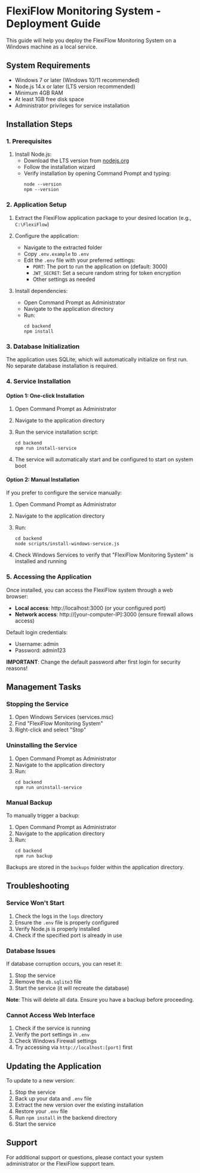 
# FlexiFlow Monitoring System - Deployment Guide

This guide will help you deploy the FlexiFlow Monitoring System on a Windows machine as a local service.

## System Requirements

- Windows 7 or later (Windows 10/11 recommended)
- Node.js 14.x or later (LTS version recommended)
- Minimum 4GB RAM
- At least 1GB free disk space
- Administrator privileges for service installation

## Installation Steps

### 1. Prerequisites

1. Install Node.js:
   - Download the LTS version from [nodejs.org](https://nodejs.org/)
   - Follow the installation wizard
   - Verify installation by opening Command Prompt and typing:
     ```
     node --version
     npm --version
     ```

### 2. Application Setup

1. Extract the FlexiFlow application package to your desired location (e.g., `C:\FlexiFlow`)

2. Configure the application:
   - Navigate to the extracted folder
   - Copy `.env.example` to `.env`
   - Edit the `.env` file with your preferred settings:
     - `PORT`: The port to run the application on (default: 3000)
     - `JWT_SECRET`: Set a secure random string for token encryption
     - Other settings as needed

3. Install dependencies:
   - Open Command Prompt as Administrator
   - Navigate to the application directory
   - Run:
     ```
     cd backend
     npm install
     ```

### 3. Database Initialization

The application uses SQLite, which will automatically initialize on first run. No separate database installation is required.

### 4. Service Installation

#### Option 1: One-click Installation

1. Open Command Prompt as Administrator
2. Navigate to the application directory
3. Run the service installation script:
   ```
   cd backend
   npm run install-service
   ```

4. The service will automatically start and be configured to start on system boot

#### Option 2: Manual Installation

If you prefer to configure the service manually:

1. Open Command Prompt as Administrator
2. Navigate to the application directory
3. Run:
   ```
   cd backend
   node scripts/install-windows-service.js
   ```

4. Check Windows Services to verify that "FlexiFlow Monitoring System" is installed and running

### 5. Accessing the Application

Once installed, you can access the FlexiFlow system through a web browser:

- **Local access**: http://localhost:3000 (or your configured port)
- **Network access**: http://[your-computer-IP]:3000 (ensure firewall allows access)

Default login credentials:
- Username: admin
- Password: admin123

**IMPORTANT**: Change the default password after first login for security reasons!

## Management Tasks

### Stopping the Service

1. Open Windows Services (services.msc)
2. Find "FlexiFlow Monitoring System"
3. Right-click and select "Stop"

### Uninstalling the Service

1. Open Command Prompt as Administrator
2. Navigate to the application directory
3. Run:
   ```
   cd backend
   npm run uninstall-service
   ```

### Manual Backup

To manually trigger a backup:

1. Open Command Prompt as Administrator
2. Navigate to the application directory
3. Run:
   ```
   cd backend
   npm run backup
   ```

Backups are stored in the `backups` folder within the application directory.

## Troubleshooting

### Service Won't Start

1. Check the logs in the `logs` directory
2. Ensure the `.env` file is properly configured
3. Verify Node.js is properly installed
4. Check if the specified port is already in use

### Database Issues

If database corruption occurs, you can reset it:
1. Stop the service
2. Remove the `db.sqlite3` file
3. Start the service (it will recreate the database)
   
**Note**: This will delete all data. Ensure you have a backup before proceeding.

### Cannot Access Web Interface

1. Check if the service is running
2. Verify the port settings in `.env`
3. Check Windows Firewall settings
4. Try accessing via `http://localhost:[port]` first

## Updating the Application

To update to a new version:

1. Stop the service
2. Back up your data and `.env` file
3. Extract the new version over the existing installation
4. Restore your `.env` file
5. Run `npm install` in the backend directory
6. Start the service

## Support

For additional support or questions, please contact your system administrator or the FlexiFlow support team.
